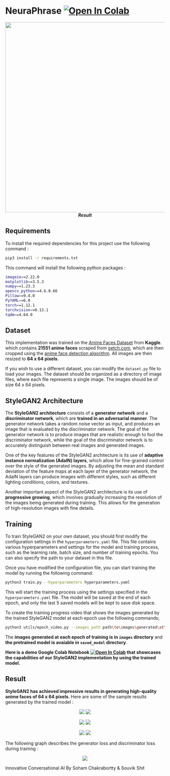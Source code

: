 # NeuraPhrase [![Open In Colab](https://colab.research.google.com/assets/colab-badge.svg)](https://colab.research.google.com/drive/1jMegxlKTdYEKqB0PKZkOmk5kc-3myPp7?usp=sharing)

<p align="center">
  <img src="images/epoch_video.gif" width=600><br/>
  <i><b>Result</b></i>
</p>

## Requirements

To install the required dependencies for this project use the following command : 

```bash 
pip3 install -r requirements.txt
```

This command will install the following python packages :

```bash
imageio==2.22.0
matplotlib==3.5.3
numpy==1.23.3
opencv_python==4.6.0.66
Pillow==9.4.0
PyYAML==6.0
torch==1.12.1
torchvision==0.13.1
tqdm==4.64.0
```

## Dataset

This implementation was trained on the [Anime Faces Dataset](https://www.kaggle.com/datasets/soumikrakshit/anime-faces) from **Kaggle**. which contains **21551 anime faces** scraped from [getch.com](www.getchu.com), which are then cropped using the [anime face detection algorithm](https://github.com/nagadomi/lbpcascade_animeface). All images are then resized to **64 x 64 pixels**. 

If you wish to use a different dataset, you can modify the `dataset.py` file to load your images. The dataset should be organized as a directory of image files, where each file represents a single image. The images should be of size 64 x 64 pixels.

## StyleGAN2 Architecture

The **StyleGAN2 architecture** consists of a **generator network** and a **discriminator network**, which are **trained in an adversarial manner**. The generator network takes a random noise vector as input, and produces an image that is evaluated by the discriminator network. The goal of the generator network is to produce images that are realistic enough to fool the discriminator network, while the goal of the discriminator network is to accurately distinguish between real images and generated images.

One of the key features of the StyleGAN2 architecture is its use of **adaptive instance normalization (AdaIN) layers**, which allow for fine-grained control over the style of the generated images. By adjusting the mean and standard deviation of the feature maps at each layer of the generator network, the AdaIN layers can produce images with different styles, such as different lighting conditions, colors, and textures.

Another important aspect of the StyleGAN2 architecture is its use of **progressive growing**, which involves gradually increasing the resolution of the images being generated during training. This allows for the generation of high-resolution images with fine details.

## Training

To train StyleGAN2 on your own dataset, you should first modify the configuration settings in the `hyperparameters.yaml` file. This file contains various hyperparameters and settings for the model and training process, such as the learning rate, batch size, and number of training epochs. You can also specify the path to your dataset in this file.

Once you have modified the configuration file, you can start training the model by running the following command:

```bash 
python3 train.py --hyperparameters hyperparameters.yaml
```

This will start the training process using the settings specified in the `hyperparameters.yaml` file. The model will be saved at the end of each epoch, and only the last 5 saved models will be kept to save disk space.

To create the training progress video that shows the images generated by the trained StyleGAN2 model at each epoch use the following commands; 

```bash 
python3 utils/epoch_video.py --images_path path\to\images\generated\at\each\epoch\ --save_path path\of\save\progress\video
```

The **images generated at each epoch of training is in `images` directory** and **the pretrained model is avaiable in `saved_model` directory**.

**Here is a demo Google Colab Notebook [![Open In Colab](https://colab.research.google.com/assets/colab-badge.svg)](https://colab.research.google.com/drive/1jMegxlKTdYEKqB0PKZkOmk5kc-3myPp7?usp=sharing) that showcases the capabilities of our StyleGAN2 implementation by using the trained model.**

## Result

**StyleGAN2 has achieved impressive results in generating high-quality anime faces of 64 x 64 pixels**. Here are some of the sample results generated by the trained model : 

<p align="center">
  <img src="assets/1.png">
  <img src="assets/2.png">
</p>
<p align="center">
  <img src="assets/3.png">
  <img src="assets/4.png">
</p>
<p align="center">
  <img src="assets/5.png">
  <img src="assets/6.png">
</p>

The following graph describes the generator loss and discriminator loss during training : 

<p align="center">
  <img src="images/loss.png">
</p>


Innovative Conversational AI
By Soham Chakrabortty & Souvik Shit

